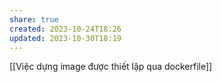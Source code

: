 ```yaml
---
share: true
created: 2023-10-24T18:26
updated: 2023-10-30T18:19
---
```

[[Việc dựng image được thiết lập qua dockerfile]]

